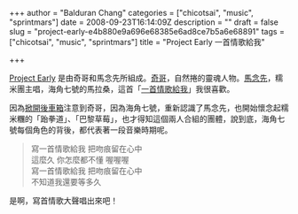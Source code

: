 +++
author = "Balduran Chang"
categories = ["chicotsai", "music", "sprintmars"]
date = 2008-09-23T16:14:09Z
description = ""
draft = false
slug = "project-early-e4b880e9a696e68385e6ad8ce7b5a6e68891"
tags = ["chicotsai", "music", "sprintmars"]
title = "Project Early 一首情歌給我"

+++


[Project Early](http://tw.streetvoice.com/profile/home.asp?sd=394945) 是由奇哥和馬念先所組成。[奇哥](http://mypaper.pchome.com.tw/news/chicotsai/)，自然捲的靈魂人物。[馬念先](http://sprintmars.pixnet.net/blog/)，糯米團主唱，海角七號的馬拉桑，這首「[一首情歌給我](http://tw.streetvoice.com/music/user-song.asp?au=10440)」我很喜歡。

因為[掀開後車箱](http://www.cs.nctu.edu.tw/~changcc/wordpress/2008/08/27/奇哥-掀開後車廂/)注意到奇哥，因為海角七號，重新認識了馬念先，也開始懷念起糯米糰的「跆拳道」、「巴黎草莓」，也才得知這個兩人合組的團體，說到底，海角七號每個角色的背後，都代表著一段音樂時期呢。

> 寫一首情歌給我 把吻痕留在心中  
>  這麼久 你怎麼都不懂 喔喔喔  
>  寫一首情歌給我 把吻痕留在心中  
>  不知道我還要等多久

是啊，寫首情歌大聲唱出來吧！

